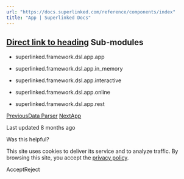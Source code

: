 ```yaml
---
url: "https://docs.superlinked.com/reference/components/index"
title: "App | Superlinked Docs"
---
```


## [Direct link to heading](https://docs.superlinked.com/reference/components/index\#sub-modules)    Sub-modules

- superlinked.framework.dsl.app.app

- superlinked.framework.dsl.app.in\_memory

- superlinked.framework.dsl.app.interactive

- superlinked.framework.dsl.app.online

- superlinked.framework.dsl.app.rest


[PreviousData Parser](https://docs.superlinked.com/reference/components/parser/data_parser) [NextApp](https://docs.superlinked.com/reference/components/index/app)

Last updated 8 months ago

Was this helpful?

This site uses cookies to deliver its service and to analyze traffic. By browsing this site, you accept the [privacy policy](https://superlinked.com/policies/privacy-policy).

AcceptReject